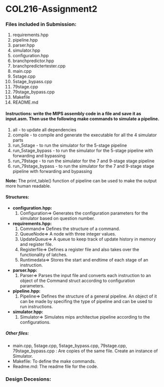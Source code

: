# COL216-Assignment2

### Files included in Submission:

1. requirements.hpp
2. pipeline.hpp
3. parser.hpp
4. simulator.hpp
5. configuration.hpp
5. branchpredictor.hpp
6. branchpredictertester.cpp
7. main.cpp
8. 5stage.cpp
9. 5stage_bypass.cpp
10. 79stage.cpp
11. 79stage_bypass.cpp
12. Makefile
13. README.md

#### Instructions: write the MIPS assembly code in a file and save it as input.asm. Then use the following make commands to simulate a pipeline.

1. all - to update all dependencies
2. compile - to compile and generate the executable for all the 4 simulator parts
3. run_5stage - to run the simulator for the 5-stage pipeline
4. run_5stage_bypass - to run the simulator for the 5-stage pipeline with forwarding and bypassing
5. run_79stage - to run the simulator for the 7 and 9-stage stage pipeline
6. run_79stage_bypass - to run the simulator for the 7 and 9-stage stage pipeline with forwarding and bypassing

**Note:** The print_table() function of pipeline can be used to make the output more human readable.

#### Structures:

- **configuration.hpp:**
  1. Configuration=> Generates the configuration parameters for the simulator based on question number.
- **requirements.hpp:**
  1. Command=> Defines the structure of a command.
  2. QueueNode=> A node with three integer values.
  3. UpdateQueue=> A queue to keep track of update history in memory and register file.
  4. Registerfile=> Defines a register file and also takes over the functionality of latches.
  5. Runtimedata=> Stores the start and endtime of each stage of an instruction.
- **parser.hpp:**
  1. Parser=> Parses the input file and converts each instruction to an object of the Command struct according to configuration parameters.
- **pipeline.hpp:**
  1. Pipeline=> Defines the structure of a general pipeline. An object of it can be made by specifing the type of pipeline and can be used to run instructions.
- **simulator.hpp:**
  1. Simulator=> Simulates mips architectue pipeline according to the configurations.
  
##### Other files:

- main.cpp, 5stage.cpp, 5stage_bypass.cpp, 79stage.cpp, 79stage_bypass.cpp : Are copies of the same file. Create an instance of Simulator.
- Makefile: To define the make commands.
- Readme.md: The readme file for the code. 

### Design Decesions:
  
  
  

